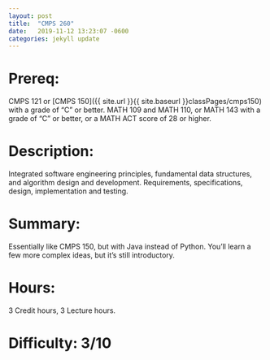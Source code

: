 ```yaml
---
layout: post
title:  "CMPS 260"
date:   2019-11-12 13:23:07 -0600
categories: jekyll update
---
```

# Prereq:  
CMPS 121 or [CMPS 150]({{ site.url }}{{ site.baseurl }}classPages/cmps150) with a grade of “C” or better. MATH 109 and MATH 110, or MATH 143 with a grade of “C” or better, or a MATH ACT score of 28 or higher.  
  
# Description: 
Integrated software engineering principles, fundamental data structures, and algorithm design and development. Requirements, specifications, design, implementation and testing.  

# Summary:  
Essentially like CMPS 150, but with Java instead of Python.  You’ll learn a few more complex ideas, but it’s still introductory.  
  
# Hours:  
3 Credit hours, 3 Lecture hours.  

# Difficulty:  3/10  
